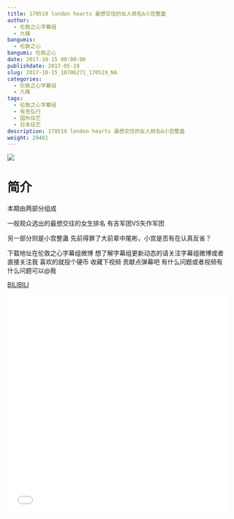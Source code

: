```yaml
---
title: 170519 london hearts 最想交往的女人排名&小宫整蛊
author: 
  - 伦敦之心字幕组
  - 九條
bangumis: 
  - 伦敦之心
bangumi: 伦敦之心
date: 2017-10-15 00:00:00
publishdate: 2017-05-19
slug: 2017-10-15_10706271_170519_NA
categories: 
  - 伦敦之心字幕组
  - 九條
tags: 
  - 伦敦之心字幕组
  - 有吉弘行
  - 国外综艺
  - 日本综艺
description: 170519 london hearts 最想交往的女人排名&小宫整蛊
weight: 29481
---
```


![](https://i.imgur.com/XsQN0U1.jpg)

# 简介  
本期由两部分组成 
一般观众选出的最想交往的女生排名 有吉军团VS矢作军团
另一部分则是小宫整蛊 先前得罪了大前辈中尾彬，小宫是否有在认真反省？
下载地址在伦敦之心字幕组微博 想了解字幕组更新动态的请关注字幕组微博或者直接关注我 喜欢的就投个硬币 收藏下视频 贡献点弹幕吧
有什么问题或者视频有什么问题可以@我

  [BILIBILI](https://www.bilibili.com/video/av10706271/)


  <iframe src="//www.bilibili.com/html/html5player.html?cid=17666457&aid=10706271" width="100%" height="500" frameborder="0" allowfullscreen="allowfullscreen"></iframe>
